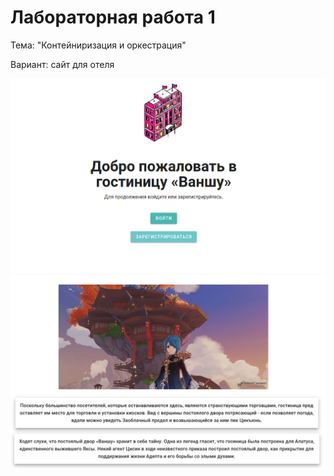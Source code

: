 # Лабораторная работа 1

Тема: "Контейниризация и оркестрация"

Вариант: сайт для отеля

![hotel](hotel.png)
![main](main.png)
